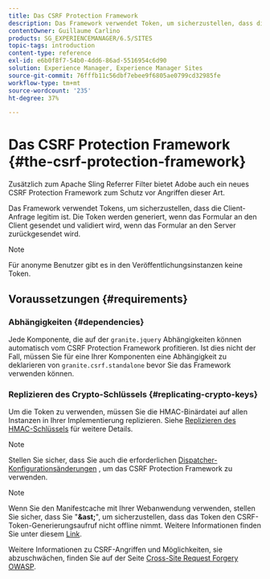 ```yaml
---
title: Das CSRF Protection Framework
description: Das Framework verwendet Token, um sicherzustellen, dass die Client-Anfrage legitim ist
contentOwner: Guillaume Carlino
products: SG_EXPERIENCEMANAGER/6.5/SITES
topic-tags: introduction
content-type: reference
exl-id: e6b0f8f7-54b0-4dd6-86ad-5516954c6d90
solution: Experience Manager, Experience Manager Sites
source-git-commit: 76fffb11c56dbf7ebee9f6805ae0799cd32985fe
workflow-type: tm+mt
source-wordcount: '235'
ht-degree: 37%

---
```


# Das CSRF Protection Framework {#the-csrf-protection-framework}

Zusätzlich zum Apache Sling Referrer Filter bietet Adobe auch ein neues CSRF Protection Framework zum Schutz vor Angriffen dieser Art.

Das Framework verwendet Tokens, um sicherzustellen, dass die Client-Anfrage legitim ist. Die Token werden generiert, wenn das Formular an den Client gesendet und validiert wird, wenn das Formular an den Server zurückgesendet wird.

>[!NOTE]
>
>Für anonyme Benutzer gibt es in den Veröffentlichungsinstanzen keine Token.

## Voraussetzungen {#requirements}

### Abhängigkeiten {#dependencies}

Jede Komponente, die auf der `granite.jquery` Abhängigkeiten können automatisch vom CSRF Protection Framework profitieren. Ist dies nicht der Fall, müssen Sie für eine Ihrer Komponenten eine Abhängigkeit zu deklarieren von `granite.csrf.standalone` bevor Sie das Framework verwenden können.

### Replizieren des Crypto-Schlüssels {#replicating-crypto-keys}

Um die Token zu verwenden, müssen Sie die HMAC-Binärdatei auf allen Instanzen in Ihrer Implementierung replizieren. Siehe [Replizieren des HMAC-Schlüssels](/help/sites-administering/encapsulated-token.md#replicating-the-hmac-key) für weitere Details.

>[!NOTE]
>
>Stellen Sie sicher, dass Sie auch die erforderlichen [Dispatcher-Konfigurationsänderungen](https://helpx.adobe.com/de/experience-manager/dispatcher/user-guide.html) , um das CSRF Protection Framework zu verwenden.

>[!NOTE]
>
>Wenn Sie den Manifestcache mit Ihrer Webanwendung verwenden, stellen Sie sicher, dass Sie &quot;**&amp;ast;**&quot;, um sicherzustellen, dass das Token den CSRF-Token-Generierungsaufruf nicht offline nimmt. Weitere Informationen finden Sie unter diesem [Link](https://www.w3.org/TR/offline-webapps/).
>
Weitere Informationen zu CSRF-Angriffen und Möglichkeiten, sie abzuschwächen, finden Sie auf der Seite [Cross-Site Request Forgery OWASP](https://owasp.org/www-community/attacks/csrf).
